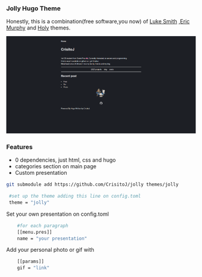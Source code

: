 ### Jolly Hugo Theme
Honestly, this is a combination(free software,you now) of [Luke Smith](https://github.com/LukeSmithxyz/lugo/tree/master) ,[Eric Murphy](https://github.com/ericmurphyxyz/ericmurphy.xyz/tree/master) and [Holy](https://github.com/serkodev/holy/tree/master) themes.

![jolly](./photos/example.png)


### Features
-   0 dependencies, just html, css and hugo
-   categories section on main page
-   Custom presentation

```bash
git submodule add https://github.com/CrisitoJ/jolly themes/jolly

```

```bash
 #set up the theme adding this line on config.toml
 theme = "jolly"

```

Set your own presentation on config.toml
```bash
    #for each paragraph
    [[menu.pres]]
    name = "your presentation"
```
Add your personal photo or gif with
```bash
    [[params]]
    gif = "link"
```
